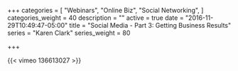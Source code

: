 +++
categories = [
  "Webinars",
  "Online Biz",
  "Social Networking",
]
categories_weight = 40
description = ""
active = true
date = "2016-11-29T10:49:47-05:00"
title = "Social Media - Part 3: Getting Business Results"
series = "Karen Clark"
series_weight = 80

+++

{{< vimeo 136613027 >}}
